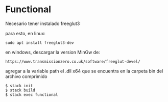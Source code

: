 # Functional

Necesario tener instalado freeglut3

para esto, en linux:

`sudo apt install freeglut3-dev`

en windows, descargar la version MinGw de:

`https://www.transmissionzero.co.uk/software/freeglut-devel/`

agregar a la variable path el .dll x64 que se encuentra en la carpeta bin del archivo comprimido

```console
$ stack init
$ stack build
$ stack exec functional
```
